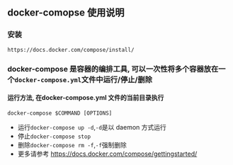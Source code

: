 ## docker-comopse 使用说明

### 安装
>
    https://docs.docker.com/compose/install/

### docker-compose 是容器的编排工具, 可以一次性将多个容器放在一个`docker-compose.yml`文件中运行/停止/删除

#### 运行方法, 在docker-compose.yml 文件的当前目录执行
>
    docker-compose $COMMAND [OPTIONS]
* 运行`docker-compose up -d`,`-d`是以 daemon 方式运行
* 停止`docker-compose stop`
* 删除`docker-compose rm -f`,`-f`强制删除
* 更多请参考 https://docs.docker.com/compose/gettingstarted/
